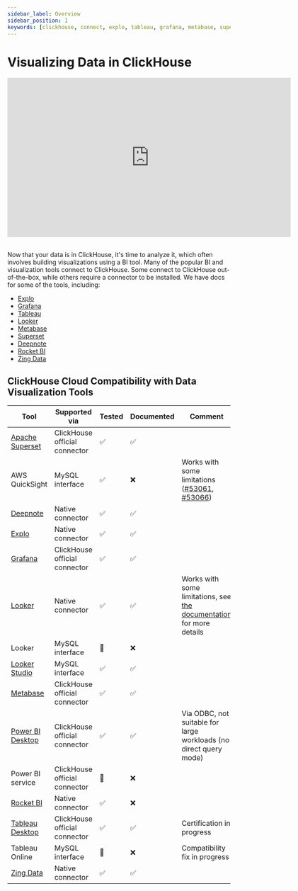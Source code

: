 ```yaml
---
sidebar_label: Overview
sidebar_position: 1
keywords: [clickhouse, connect, explo, tableau, grafana, metabase, superset, deepnote, rocketbi, bi, visualization, tool]
---
```


# Visualizing Data in ClickHouse

<div class='vimeo-container'>
<iframe
   src="https://player.vimeo.com/video/754460217?h=3dcae2e1ca"
   width="640"
   height="360"
   frameborder="0"
   allow="autoplay; fullscreen; picture-in-picture"
   allowfullscreen>
</iframe>
</div>

<br/>

Now that your data is in ClickHouse, it's time to analyze it, which often involves building visualizations using a BI tool. Many of the popular BI and visualization tools connect to ClickHouse. Some connect to ClickHouse out-of-the-box, while others require a connector to be installed. We have docs for some of the tools, including:

- [Explo](./data-visualization/explo-and-clickhouse.md)
- [Grafana](./data-visualization/grafana-and-clickhouse.md)
- [Tableau](./data-visualization/tableau-and-clickhouse.md)
- [Looker](./data-visualization/looker-and-clickhouse.md)
- [Metabase](./data-visualization/metabase-and-clickhouse.md)
- [Superset](./data-visualization/superset-and-clickhouse.md)
- [Deepnote](./data-visualization/deepnote.md)
- [Rocket BI](./data-visualization/rocketbi-and-clickhouse.md)
- [Zing Data](./data-visualization/zingdata-and-clickhouse.md)

## ClickHouse Cloud Compatibility with Data Visualization Tools

| Tool                                                                  | Supported via       | Tested       |Documented| Comment                                                                                                                                                        |
|-----------------------------------------------------------------------|---------------------|--------------|-------------|----------------------------------------------------------------------------------------------------------------------------------------------------------------|
| [Apache Superset](./data-visualization/superset-and-clickhouse.md)    | ClickHouse official connector  | ✅     | ✅     |                                                                                                                                                                |
| AWS QuickSight                                                        | MySQL interface  | ✅     | ❌     | Works with some limitations ([#53061](https://github.com/ClickHouse/ClickHouse/issues/53061), [#53066](https://github.com/ClickHouse/ClickHouse/issues/53066)) |
| [Deepnote](./data-visualization/deepnote.md)                          | Native connector    | ✅     | ✅     |                                                                                                                                                                |
| [Explo](./data-visualization/explo-and-clickhouse.md)                 | Native connector    | ✅     | ✅     |                                                                                                                                                                |
| [Grafana](./data-visualization/grafana-and-clickhouse.md)             | ClickHouse official connector  | ✅     | ✅     |                                                                                                                                                                |
| [Looker](./data-visualization/looker-and-clickhouse.md)                                | Native connector    | ✅     | ✅     | Works with some limitations, see [the documentation](./data-visualization/looker-and-clickhouse.md) for more details                                                          |
| Looker                                                                | MySQL interface     | 🚧     | ❌     |                                                                                                                                                                |
| [Looker Studio](./data-visualization/looker-studio-and-clickhouse.md) | MySQL interface     | ✅     | ✅     |                                                                                                                                                                |
| [Metabase](./data-visualization/metabase-and-clickhouse.md)           | ClickHouse official connector  | ✅     | ✅     |                                                                                                                                                                |
| [Power BI Desktop](./data-visualization/powerbi-and-clickhouse.md)    | ClickHouse official connector  | ✅     | ✅     | Via ODBC, not suitable for large workloads (no direct query mode)                                                                                              |
| Power BI service                                                      | ClickHouse official connector  | 🚧     | ❌     |                                                                                                                                                                |
| [Rocket BI](./data-visualization/rocketbi-and-clickhouse.md)          | Native connector    | ✅     | ❌     |                                                                                                                                                                |
| [Tableau Desktop](./data-visualization/tableau-and-clickhouse.md)     | ClickHouse official connector  | ✅     | ✅     | Certification in progress                                                                                                                                      |
| Tableau Online                                                        | MySQL interface     | 🚧     | ❌     | Compatibility fix in progress                                                                                                                                  |
| [Zing Data](./data-visualization/zingdata-and-clickhouse.md)          | Native connector    | ✅     | ✅     |                                                                                                                                                                |